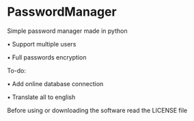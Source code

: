 # PasswordManager
Simple password manager made in python

• Support multiple users

• Full passwords encryption

To-do:

• Add online database connection

• Translate all to english




Before using or downloading the software read the LICENSE file
